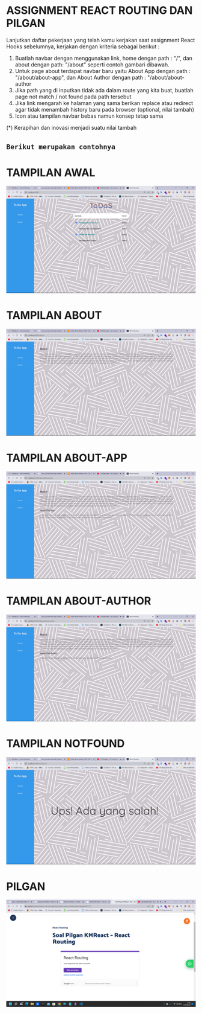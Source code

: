 # ASSIGNMENT REACT ROUTING DAN PILGAN

Lanjutkan daftar pekerjaan yang telah kamu kerjakan saat assignment React Hooks sebelumnya, kerjakan dengan kriteria sebagai berikut :

1. Buatlah navbar dengan menggunakan link, home dengan path : "/", dan about dengan path: "/about" seperti contoh gambari dibawah.
2. Untuk page about terdapat navbar baru yaitu About App dengan path : "/about/about-app", dan About Author dengan path : "/about/about-author
3. Jika path yang di inputkan tidak ada dalam route yang kita buat, buatlah page not match / not found pada path tersebut
4. Jika link mengarah ke halaman yang sama berikan replace atau redirect agar tidak menambah history baru pada browser (optional, nilai tambah)
5. Icon atau tampilan navbar bebas namun konsep tetap sama

(\*) Kerapihan dan inovasi menjadi suatu nilai tambah

## `Berikut merupakan contohnya`

# TAMPILAN AWAL

![image](../screenshoots/Tampilan%20awal%20routing.png)

# TAMPILAN ABOUT

![image](../screenshoots/Tampilan%20About.png)

# TAMPILAN ABOUT-APP

![image](../screenshoots/Tampilan%20About-App.png)

# TAMPILAN ABOUT-AUTHOR

![image](../screenshoots/Tampilan%20About-Author.png)

# TAMPILAN NOTFOUND

![image](../screenshoots/Tampilan%20Notfound.png)

# PILGAN

![image](../screenshoots/pilgan%20react%20routing.png)
